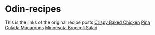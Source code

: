 # Odin-recipes

This is the links of the original recipe posts
[Crispy Baked Chicken](https://www.allrecipes.com/recipe/283813/crispy-baked-chicken-legs/)
[Pina Colada Macaroons](https://www.allrecipes.com/recipe/218539/pina-colada-macaroons/)
[Minnesota Broccoli Salad](https://www.allrecipes.com/recipe/167188/minnesota-broccoli-salad/)